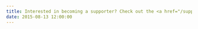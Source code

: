 ```yaml
---
title: Interested in becoming a supporter? Check out the <a href="/supporter-invitation.html">Invitation to Support ICSME 2016</a>.
date: 2015-08-13 12:00:00
---
```

